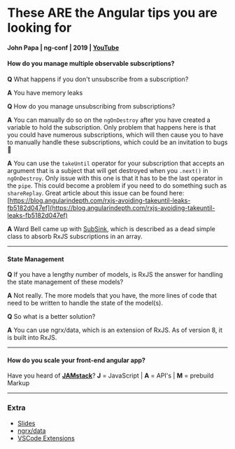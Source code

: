 # These ARE the Angular tips you are looking for

#### John Papa | ng-conf | 2019 | [YouTube](https://youtu.be/2ZFgcTOcnUg)



#### How do you manage multiple observable subscriptions?

**Q** What happens if you don't unsubscribe from a subscription?

**A** You have memory leaks

**Q** How do you manage unsubscribing from subscriptions?

**A** You can manually do so on the `ngOnDestroy` after you have created a variable to hold the subscription. Only problem that happens here is that you could have numerous subscriptions, which will then cause you to have to manually handle these subscriptions, which could be an invitation to bugs	:bug:

**A** You can use the `takeUntil` operator for your subscription that accepts an argument that is a subject that will get destroyed when you `.next()` in `ngOnDestroy`. Only issue with this one is that it has to be the last operator in the `pipe`. This could become a problem if you need to do something such as `shareReplay`. Great article about this issue can be found here: [https://blog.angularindepth.com/rxjs-avoiding-takeuntil-leaks-fb5182d047ef](https://blog.angularindepth.com/rxjs-avoiding-takeuntil-leaks-fb5182d047ef)

**A** Ward Bell came up with [SubSink](https://www.npmjs.com/package/subsink), which is described as a dead simple class to absorb RxJS subscriptions in an array.

---

#### State Management

**Q** If you have a lengthy number of models, is RxJS the answer for handling the state management of these models?

**A** Not really. The more models that you have, the more lines of code that need to be written to handle the state of the model(s).

**Q** So what is a better solution?

**A** You can use ngrx/data, which is an extension of RxJS. As of version 8, it is built into RxJS. 

---

#### How do you scale your front-end angular app?

Have you heard of [**JAMstack**](https://jamstack.org/)? **J** = JavaScript | **A** = API's | **M** = prebuild Markup

---

### Extra

* [Slides](https://www.youtube.com/redirect?q=https%3A%2F%2Fslides.com%2Fjohnpapa%2Fngconf2019-3-angular-tips%23%2F&redir_token=gqCKeAIkanq3aJ94vkhe1QLBXgF8MTU1NzkwNjU4OEAxNTU3ODIwMTg4&v=2ZFgcTOcnUg&event=video_description)
* [ngrx/data](https://www.youtube.com/redirect?q=https%3A%2F%2Fnext.ngrx.io%2Fguide%2Fdata&redir_token=gqCKeAIkanq3aJ94vkhe1QLBXgF8MTU1NzkwNjU4OEAxNTU3ODIwMTg4&v=2ZFgcTOcnUg&event=video_description)
* [VSCode Extensions](https://www.youtube.com/redirect?q=https%3A%2F%2Faka.ms%2Fcode-az&redir_token=gqCKeAIkanq3aJ94vkhe1QLBXgF8MTU1NzkwNjU4OEAxNTU3ODIwMTg4&v=2ZFgcTOcnUg&event=video_description)
